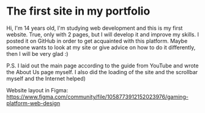 # The first site in my portfolio

Hi, I'm 14 years old, I'm studying web development and this is my first website. True, only with 2 pages, but I will develop it and improve my skills. I posted it on GitHub in order to get acquainted with this platform. Maybe someone wants to look at my site or give advice on how to do it differently, then I will be very glad :)

P.S. I laid out the main page according to the guide from YouTube and wrote the About Us page myself. I also did the loading of the site and the scrollbar myself and the Internet helped)

Website layout in Figma: https://www.figma.com/community/file/1058773912152023976/gaming-platform-web-design
